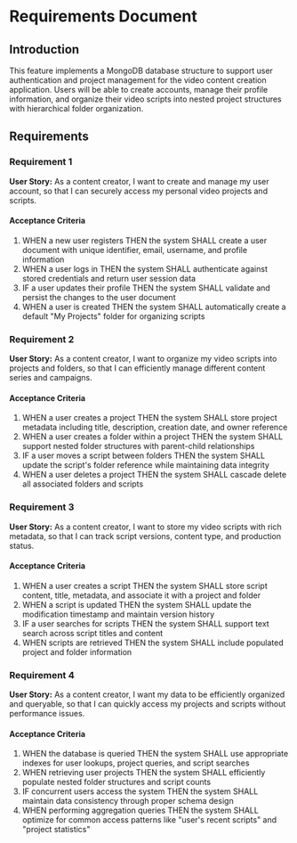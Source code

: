 # Requirements Document

## Introduction

This feature implements a MongoDB database structure to support user authentication and project management for the video content creation application. Users will be able to create accounts, manage their profile information, and organize their video scripts into nested project structures with hierarchical folder organization.

## Requirements

### Requirement 1

**User Story:** As a content creator, I want to create and manage my user account, so that I can securely access my personal video projects and scripts.

#### Acceptance Criteria

1. WHEN a new user registers THEN the system SHALL create a user document with unique identifier, email, username, and profile information
2. WHEN a user logs in THEN the system SHALL authenticate against stored credentials and return user session data
3. IF a user updates their profile THEN the system SHALL validate and persist the changes to the user document
4. WHEN a user is created THEN the system SHALL automatically create a default "My Projects" folder for organizing scripts

### Requirement 2

**User Story:** As a content creator, I want to organize my video scripts into projects and folders, so that I can efficiently manage different content series and campaigns.

#### Acceptance Criteria

1. WHEN a user creates a project THEN the system SHALL store project metadata including title, description, creation date, and owner reference
2. WHEN a user creates a folder within a project THEN the system SHALL support nested folder structures with parent-child relationships
3. IF a user moves a script between folders THEN the system SHALL update the script's folder reference while maintaining data integrity
4. WHEN a user deletes a project THEN the system SHALL cascade delete all associated folders and scripts

### Requirement 3

**User Story:** As a content creator, I want to store my video scripts with rich metadata, so that I can track script versions, content type, and production status.

#### Acceptance Criteria

1. WHEN a user creates a script THEN the system SHALL store script content, title, metadata, and associate it with a project and folder
2. WHEN a script is updated THEN the system SHALL update the modification timestamp and maintain version history
3. IF a user searches for scripts THEN the system SHALL support text search across script titles and content
4. WHEN scripts are retrieved THEN the system SHALL include populated project and folder information

### Requirement 4

**User Story:** As a content creator, I want my data to be efficiently organized and queryable, so that I can quickly access my projects and scripts without performance issues.

#### Acceptance Criteria

1. WHEN the database is queried THEN the system SHALL use appropriate indexes for user lookups, project queries, and script searches
2. WHEN retrieving user projects THEN the system SHALL efficiently populate nested folder structures and script counts
3. IF concurrent users access the system THEN the system SHALL maintain data consistency through proper schema design
4. WHEN performing aggregation queries THEN the system SHALL optimize for common access patterns like "user's recent scripts" and "project statistics"